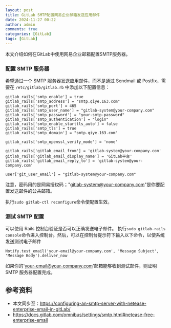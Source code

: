 ```yaml
---
layout: post
title: GitLab SMTP配置网易企业邮箱发送应用邮件
date: 2024-11-27 00:22
author: admin
comments: true
categories: [GitLab]
tags: [GitLab]
---
```


本文介绍如何在GitLab中使用网易企业邮箱配置SMTP服务器。

<!-- more -->

### 配置 SMTP 服务器


希望通过一个 SMTP 服务器发送应用邮件，而不是通过 Sendmail 或 Postfix，需要在 `/etc/gitlab/gitlab.rb` 中添加以下配置信息：



```
gitlab_rails['smtp_enable'] = true
gitlab_rails['smtp_address'] = "smtp.qiye.163.com"
gitlab_rails['smtp_port'] = 465
gitlab_rails['smtp_user_name'] = "gitlab-system@your-company.com"
gitlab_rails['smtp_password'] = "your-smtp-password"
gitlab_rails['smtp_authentication'] = "login"
gitlab_rails['smtp_enable_starttls_auto'] = false
gitlab_rails['smtp_tls'] = true
gitlab_rails['smtp_domain'] = "smtp.qiye.163.com"

gitlab_rails['smtp_openssl_verify_mode'] = 'none'

gitlab_rails['gitlab_email_from'] = 'gitlab-system@your-company.com'
gitlab_rails['gitlab_email_display_name'] = 'GitLab平台'
gitlab_rails['gitlab_email_reply_to'] = 'gitlab-system@your-company.com'

user['git_user_email'] = "gitlab-system@your-company.com"
```

注意，密码用的是网易授权码；"gitlab-system@your-company.com"是你要配置发送邮件的公共邮箱。


执行`sudo gitlab-ctl reconfigure`命令使配置生效。




### 测试 SMTP 配置


可以使用 Rails 控制台验证是否可以正确发送电子邮件。 执行`sudo gitlab-rails console`命令进入控制台。然后，可以在控制台提示符下输入以下命令，以使系统发送测试电子邮件

```
Notify.test_email('your-email@your-company.com', 'Message Subject', 'Message Body').deliver_now
```


如果你的'your-email@your-company.com'邮箱能够收到测试邮件，则证明 SMTP 服务器配置完成。



## 参考资料


* 本文同步至：<https://configuring-an-smtp-server-with-netease-enterprise-email-in-gitLab/>
* https://docs.gitlab.com/omnibus/settings/smtp.html#netease-free-enterprise-email